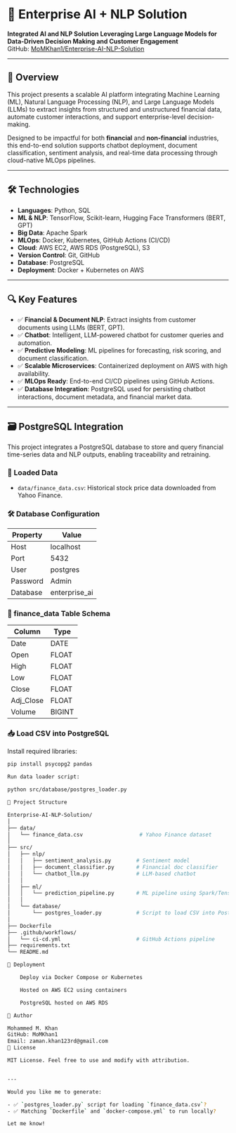 # 🚀 Enterprise AI + NLP Solution  
**Integrated AI and NLP Solution Leveraging Large Language Models for Data-Driven Decision Making and Customer Engagement**  
GitHub: [MoMKhan1/Enterprise-AI-NLP-Solution](https://github.com/MoMKhan1/Enterprise-AI-NLP-Solution)

---

## 🧠 Overview

This project presents a scalable AI platform integrating Machine Learning (ML), Natural Language Processing (NLP), and Large Language Models (LLMs) to extract insights from structured and unstructured financial data, automate customer interactions, and support enterprise-level decision-making.

Designed to be impactful for both **financial** and **non-financial** industries, this end-to-end solution supports chatbot deployment, document classification, sentiment analysis, and real-time data processing through cloud-native MLOps pipelines.

---

## 🛠️ Technologies

- **Languages**: Python, SQL  
- **ML & NLP**: TensorFlow, Scikit-learn, Hugging Face Transformers (BERT, GPT)  
- **Big Data**: Apache Spark  
- **MLOps**: Docker, Kubernetes, GitHub Actions (CI/CD)  
- **Cloud**: AWS EC2, AWS RDS (PostgreSQL), S3  
- **Version Control**: Git, GitHub  
- **Database**: PostgreSQL  
- **Deployment**: Docker + Kubernetes on AWS

---

## 🔍 Key Features

- ✅ **Financial & Document NLP**: Extract insights from customer documents using LLMs (BERT, GPT).
- ✅ **Chatbot**: Intelligent, LLM-powered chatbot for customer queries and automation.
- ✅ **Predictive Modeling**: ML pipelines for forecasting, risk scoring, and document classification.
- ✅ **Scalable Microservices**: Containerized deployment on AWS with high availability.
- ✅ **MLOps Ready**: End-to-end CI/CD pipelines using GitHub Actions.
- ✅ **Database Integration**: PostgreSQL used for persisting chatbot interactions, document metadata, and financial market data.

---

## 🗃️ PostgreSQL Integration

This project integrates a PostgreSQL database to store and query financial time-series data and NLP outputs, enabling traceability and retraining.

### 📁 Loaded Data

- `data/finance_data.csv`: Historical stock price data downloaded from Yahoo Finance.

### 🛠️ Database Configuration

| Property   | Value       |
|------------|-------------|
| Host       | localhost   |
| Port       | 5432        |
| User       | postgres    |
| Password   | Admin       |
| Database   | enterprise_ai |

### 📂 finance_data Table Schema

| Column     | Type    |
|------------|---------|
| Date       | DATE    |
| Open       | FLOAT   |
| High       | FLOAT   |
| Low        | FLOAT   |
| Close      | FLOAT   |
| Adj_Close  | FLOAT   |
| Volume     | BIGINT  |

### 📥 Load CSV into PostgreSQL

Install required libraries:

```bash
pip install psycopg2 pandas

Run data loader script:

python src/database/postgres_loader.py

🧱 Project Structure

Enterprise-AI-NLP-Solution/
│
├── data/
│   └── finance_data.csv                  # Yahoo Finance dataset
│
├── src/
│   ├── nlp/
│   │   ├── sentiment_analysis.py        # Sentiment model
│   │   ├── document_classifier.py       # Financial doc classifier
│   │   └── chatbot_llm.py               # LLM-based chatbot
│   │
│   ├── ml/
│   │   └── prediction_pipeline.py       # ML pipeline using Spark/TensorFlow
│   │
│   └── database/
│       └── postgres_loader.py           # Script to load CSV into PostgreSQL
│
├── Dockerfile
├── .github/workflows/
│   └── ci-cd.yml                        # GitHub Actions pipeline
├── requirements.txt
└── README.md

🚀 Deployment

    Deploy via Docker Compose or Kubernetes

    Hosted on AWS EC2 using containers

    PostgreSQL hosted on AWS RDS

👤 Author

Mohammed M. Khan
GitHub: MoMKhan1
Email: zaman.khan123rd@gmail.com
📄 License

MIT License. Feel free to use and modify with attribution.


---

Would you like me to generate:

- ✅ `postgres_loader.py` script for loading `finance_data.csv`?
- ✅ Matching `Dockerfile` and `docker-compose.yml` to run locally?

Let me know!